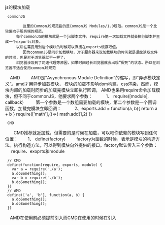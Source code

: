 js的模块加载

     commonJS

            这里的CommonJS规范指的是CommonJS Modules/1.0规范。commonJS是一个比较偏向于服务端的规范，
         每个commonJS的模块就是一个js脚本文件。require第一次加载文件就会执行脚本并生成一个exports对象。
         以后在需要用到这个模块的时候可以直接在exports缓存取值。
            因为commonJS是同步加载模块，对于服务器来说加载模块的时间就是硬盘读取文件的时间，但是对于浏览器就不一样了，
         浏览器涉及到了网速代理等原因，如果时间过长浏览器就会出现”假死“的状态。所以在浏览器不适合使用commonJS规范
         
         
     AMD
            AMD是”Asynchronous Module Definition”的缩写，即”异步模块定义”。amd才用异步加载模块，
         模块的加载不影响dom构建，css渲染，然而，模块内部的加载时同步的加载完模块立即执行回调，
         AMD也采用require命令加载模块，但不同于commonJS，他要求两个参数：
           1、 require([module], callback)
          第一个参数是一个数组需要加载的模块，第二个参数是一个回调函数，加载完模块立即回调：
           2、exports.add = function(a, b){
                return a + b 
              }
              require(['math'],()=>{
                math.add(1,2)
              })
     
     
     CMD
        CMD推荐就近加载，但需要的是时候在加载，可以吧你依赖的模块写到任何位置：
        1、 define(factory)
            factory为函数的时候，表示是模块的构造方法。执行构造方法，可以得到模块向外提供的接口。factory默认传入三个参数：
        require、exoprts和module
        
     // CMD
     define(function(require, exports, module) {
       var a = require('./a');
       a.doSomething();
       var b = require('./b');
       b.doSomething();
     })
     // AMD
     define(['a', 'b'], function(a, b) {
       a.doSomething();
       b.doSomething();
     })
     
     AMD在使用前必须提前引入而CMD在使用的时候在引入
     
     






